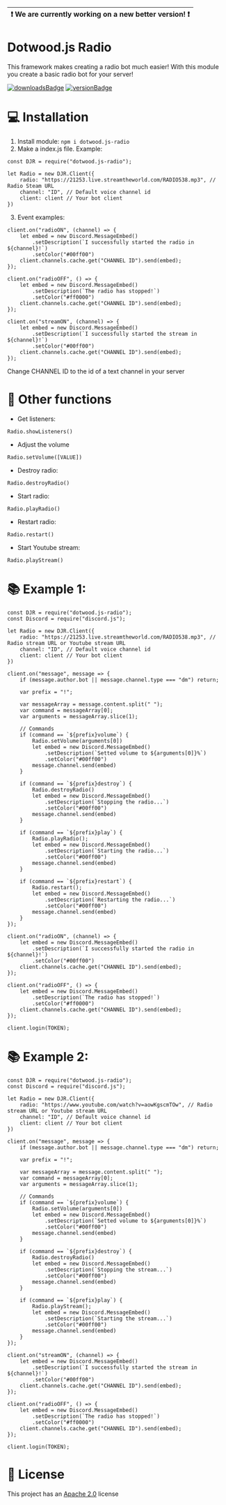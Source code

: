| :exclamation:  We are currently working on a new better version!  :exclamation: |
|-----------------------------------------|

# Dotwood.js Radio
This framework makes creating a radio bot much easier! With this module you create a basic radio bot for your server!

[![downloadsBadge](https://img.shields.io/npm/dt/dotwood.js-radio?style=for-the-badge)](https://npmjs.com/dotwood.js-radio)
[![versionBadge](https://img.shields.io/npm/v/dotwood.js-radio?style=for-the-badge)](https://npmjs.com/dotwood.js-radio)

# 💻 Installation

1. Install module: `npm i dotwood.js-radio`
2. Make a index.js file. Example:
```
const DJR = require("dotwood.js-radio");

let Radio = new DJR.Client({
    radio: "https://21253.live.streamtheworld.com/RADIO538.mp3", // Radio Steam URL
    channel: "ID", // Default voice channel id
    client: client // Your bot client
})
```

3. Event examples:
``` 
client.on("radioON", (channel) => {
    let embed = new Discord.MessageEmbed()
        .setDescription(`I successfully started the radio in ${channel}!`)
        .setColor("#00ff00")
    client.channels.cache.get("CHANNEL ID").send(embed);
});

client.on("radioOFF", () => {
    let embed = new Discord.MessageEmbed()
        .setDescription(`The radio has stopped!`)
        .setColor("#ff0000")
    client.channels.cache.get("CHANNEL ID").send(embed);
});

client.on("streamON", (channel) => {
    let embed = new Discord.MessageEmbed()
        .setDescription(`I successfully started the stream in ${channel}!`)
        .setColor("#00ff00")
    client.channels.cache.get("CHANNEL ID").send(embed);
});
```
Change CHANNEL ID to the id of a text channel in your server

# 🤖 Other functions
- Get listeners:
```
Radio.showListeners()
```

- Adjust the volume
```
Radio.setVolume([VALUE])
```

- Destroy radio:
```
Radio.destroyRadio()
```

- Start radio:
```
Radio.playRadio()
```

- Restart radio:
```
Radio.restart()
```
- Start Youtube stream:
```
Radio.playStream()
```
# 📚 Example 1:
```
const DJR = require("dotwood.js-radio");
const Discord = require("discord.js");

let Radio = new DJR.Client({
    radio: "https://21253.live.streamtheworld.com/RADIO538.mp3", // Radio stream URL or Youtube stream URL
    channel: "ID", // Default voice channel id
    client: client // Your bot client
})

client.on("message", message => {
    if (message.author.bot || message.channel.type === "dm") return;

    var prefix = "!";

    var messageArray = message.content.split(" ");
    var command = messageArray[0];
    var arguments = messageArray.slice(1);

    // Commands
    if (command == `${prefix}volume`) {
        Radio.setVolume(arguments[0])
        let embed = new Discord.MessageEmbed()
            .setDescription(`Setted volume to ${arguments[0]}%`)
            .setColor("#00ff00")
        message.channel.send(embed)
    }

    if (command == `${prefix}destroy`) {
        Radio.destroyRadio()
        let embed = new Discord.MessageEmbed()
            .setDescription(`Stopping the radio...`)
            .setColor("#00ff00")
        message.channel.send(embed)
    }

    if (command == `${prefix}play`) {
        Radio.playRadio();
        let embed = new Discord.MessageEmbed()
            .setDescription(`Starting the radio...`)
            .setColor("#00ff00")
        message.channel.send(embed)
    }

    if (command == `${prefix}restart`) {
        Radio.restart();
        let embed = new Discord.MessageEmbed()
            .setDescription(`Restarting the radio...`)
            .setColor("#00ff00")
        message.channel.send(embed)
    }
});

client.on("radioON", (channel) => {
    let embed = new Discord.MessageEmbed()
        .setDescription(`I successfully started the radio in ${channel}!`)
        .setColor("#00ff00")
    client.channels.cache.get("CHANNEL ID").send(embed);
});

client.on("radioOFF", () => {
    let embed = new Discord.MessageEmbed()
        .setDescription(`The radio has stopped!`)
        .setColor("#ff0000")
    client.channels.cache.get("CHANNEL ID").send(embed);
});

client.login(TOKEN);
```

# 📚 Example 2:
```
const DJR = require("dotwood.js-radio");
const Discord = require("discord.js");

let Radio = new DJR.Client({
    radio: "https://www.youtube.com/watch?v=aowKgscmTOw", // Radio stream URL or Youtube stream URL
    channel: "ID", // Default voice channel id
    client: client // Your bot client
})

client.on("message", message => {
    if (message.author.bot || message.channel.type === "dm") return;

    var prefix = "!";

    var messageArray = message.content.split(" ");
    var command = messageArray[0];
    var arguments = messageArray.slice(1);

    // Commands
    if (command == `${prefix}volume`) {
        Radio.setVolume(arguments[0])
        let embed = new Discord.MessageEmbed()
            .setDescription(`Setted volume to ${arguments[0]}%`)
            .setColor("#00ff00")
        message.channel.send(embed)
    }

    if (command == `${prefix}destroy`) {
        Radio.destroyRadio()
        let embed = new Discord.MessageEmbed()
            .setDescription(`Stopping the stream...`)
            .setColor("#00ff00")
        message.channel.send(embed)
    }

    if (command == `${prefix}play`) {
        Radio.playStream();
        let embed = new Discord.MessageEmbed()
            .setDescription(`Starting the stream...`)
            .setColor("#00ff00")
        message.channel.send(embed)
    }
});

client.on("streamON", (channel) => {
    let embed = new Discord.MessageEmbed()
        .setDescription(`I successfully started the stream in ${channel}!`)
        .setColor("#00ff00")
    client.channels.cache.get("CHANNEL ID").send(embed);
});

client.on("radioOFF", () => {
    let embed = new Discord.MessageEmbed()
        .setDescription(`The radio has stopped!`)
        .setColor("#ff0000")
    client.channels.cache.get("CHANNEL ID").send(embed);
});

client.login(TOKEN);
```

# 📑 License
This project has an <a href="https://github.com/DotwoodMedia/dotwood.js-radio/blob/main/LICENSE">Apache 2.0</a> license
